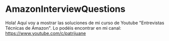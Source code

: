 # AmazonInterviewQuestions

Hola! Aquí voy a mostrar las soluciones de mi curso de Youtube "Entrevistas Técnicas de Amazon". Lo podéis encontrar en mi canal: https://www.youtube.com/c/patrijuane
